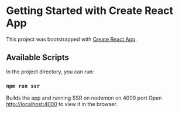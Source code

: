 # Getting Started with Create React App

This project was bootstrapped with [Create React App](https://github.com/facebook/create-react-app).

## Available Scripts

In the project directory, you can run:

### `npm run ssr`

Builds the app and running SSR on nodemon on 4000 port
Open [http://localhost:4000](http://localhost:4000) to view it in the browser.

